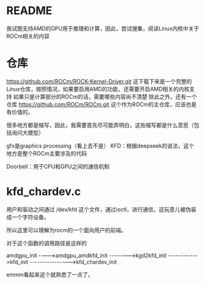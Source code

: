 # README
我试图支持AMD的GPU用于推理和计算，因此，尝试搜集，阅读Linux内核中关于ROCm相关的内容

# 仓库
https://github.com/ROCm/ROCK-Kernel-Driver.git
这下载下来是一个完整的Linux仓库，按照情况，如果要启用AMD的功能，还需要开启AMD相关的内核支持
如果只是计算部分的ROCm的话，需要哪些内容尚不清楚
除此之外，还有一个仓库
https://github.com/ROCm/ROCm.git
这个作为ROCm的主仓库，应该也是有价值的。

很多地方都是缩写，因此，我需要首先尽可能弄明白，这些缩写都是什么意思（包括询问大模型）

gfx是graphics processing（看上去不是）
KFD：根据deepseek的说法，这个地方是整个ROCm主要涉及的代码

Doorbell：用于CPU和GPU之间的通信机制

# kfd_chardev.c
用户和驱动之间通过
/dev/kfd
这个文件，通过ioctl，进行通信，这玩意儿被伪装成一个字符设备。

所以这里可以理解为rocm的一个面向用户的前端。

对于这个函数的调用路径是这样的

amdgpu_init
---->amdgpu_amdkfd_init
-------->kgd2kfd_init
------------>kfd_init
---------------->kfd_chardev_init

emmm看起来这个就熟悉了一点了。
